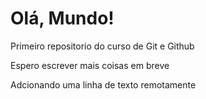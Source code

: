 # Olá, Mundo!

 Primeiro repositorio do curso de Git e Github

 Espero escrever mais coisas em breve
 
 Adcionando uma linha de texto remotamente
